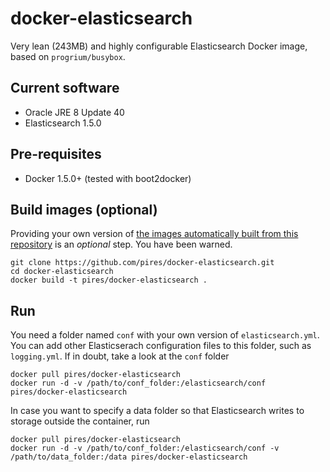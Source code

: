 # docker-elasticsearch

Very lean (243MB) and highly configurable Elasticsearch Docker image, based on `progrium/busybox`.

## Current software

* Oracle JRE 8 Update 40
* Elasticsearch 1.5.0

## Pre-requisites

* Docker 1.5.0+ (tested with boot2docker)

## Build images (optional)

Providing your own version of [the images automatically built from this repository](https://registry.hub.docker.com/u/pires/docker-elasticsearch) is an *optional* step. You have been warned.

```
git clone https://github.com/pires/docker-elasticsearch.git
cd docker-elasticsearch
docker build -t pires/docker-elasticsearch .
```

## Run

You need a folder named `conf` with your own version of `elasticsearch.yml`. You can add other Elasticserach configuration files to this folder, such as `logging.yml`. If in doubt, take a look at the `conf` folder 

```
docker pull pires/docker-elasticsearch
docker run -d -v /path/to/conf_folder:/elasticsearch/conf pires/docker-elasticsearch
```

In case you want to specify a data folder so that Elasticsearch writes to storage outside the container, run
```
docker pull pires/docker-elasticsearch
docker run -d -v /path/to/conf_folder:/elasticsearch/conf -v /path/to/data_folder:/data pires/docker-elasticsearch
```